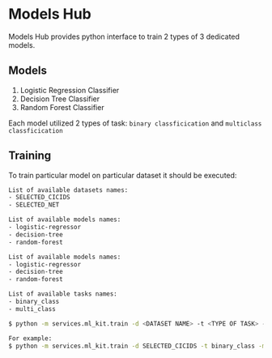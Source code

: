 # Models Hub
Models Hub provides python interface to train 2 types of 3 dedicated models.   

## Models
1. Logistic Regression Classifier 
2. Decision Tree Classifier
3. Random Forest Classifier

Each model utilized 2 types of task: `binary classficication` and `multiclass classficication`

## Training
To train particular model on particular dataset it should be executed:
```bash
List of available datasets names:
- SELECTED_CICIDS
- SELECTED_NET
```

```bash
List of available models names:
- logistic-regressor
- decision-tree
- random-forest
```

```bash
List of available models names:
- logistic-regressor
- decision-tree
- random-forest
```

```bash
List of available tasks names:
- binary_class
- multi_class
```

```bash
$ python -m services.ml_kit.train -d <DATASET NAME> -t <TYPE OF TASK> -m <MODEL NAME>

For example:
$ python -m services.ml_kit.train -d SELECTED_CICIDS -t binary_class -m logistic-regressor 
```



     
